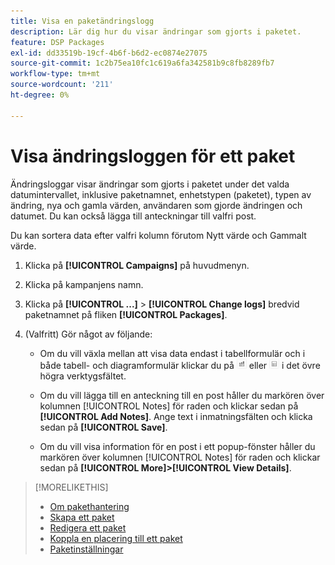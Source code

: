 ```yaml
---
title: Visa en paketändringslogg
description: Lär dig hur du visar ändringar som gjorts i paketet.
feature: DSP Packages
exl-id: dd33519b-19cf-4b6f-b6d2-ec0874e27075
source-git-commit: 1c2b75ea10fc1c619a6fa342581b9c8fb8289fb7
workflow-type: tm+mt
source-wordcount: '211'
ht-degree: 0%

---
```


# Visa ändringsloggen för ett paket

Ändringsloggar visar ändringar som gjorts i paketet under det valda datumintervallet, inklusive paketnamnet, enhetstypen (paketet), typen av ändring, nya och gamla värden, användaren som gjorde ändringen och datumet. Du kan också lägga till anteckningar till valfri post.

Du kan sortera data efter valfri kolumn förutom Nytt värde och Gammalt värde.

1. Klicka på **[!UICONTROL Campaigns]** på huvudmenyn.

1. Klicka på kampanjens namn.

1. Klicka på **[!UICONTROL ...]** > **[!UICONTROL Change logs]** bredvid paketnamnet på fliken **[!UICONTROL Packages]**.

1. (Valfritt) Gör något av följande:

   * Om du vill växla mellan att visa data endast i tabellformulär och i både tabell- och diagramformulär klickar du på ![Tabell- och diagramvy](/help/dsp/assets/table-plus-chart-view.png "Tabell- och diagramvy") eller ![Tabellvy](/help/dsp/assets/table-view.png "Tabellvy") i det övre högra verktygsfältet.

   * Om du vill lägga till en anteckning till en post håller du markören över kolumnen [!UICONTROL Notes] för raden och klickar sedan på **[!UICONTROL Add Notes]**. Ange text i inmatningsfälten och klicka sedan på **[!UICONTROL Save]**.

   * Om du vill visa information för en post i ett popup-fönster håller du markören över kolumnen [!UICONTROL Notes] för raden och klickar sedan på **[!UICONTROL More]>[!UICONTROL View Details]**.

>[!MORELIKETHIS]
>
>* [Om pakethantering](package-about.md)
>* [Skapa ett paket](package-create.md)
>* [Redigera ett paket](package-edit.md)
>* [Koppla en placering till ett paket](package-attach-placement.md)
>* [Paketinställningar](package-settings.md)
